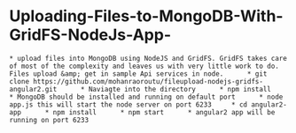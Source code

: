 # Uploading-Files-to-MongoDB-With-GridFS-NodeJs-App-
    * upload files into MongoDB using NodeJS and GridFS. GridFS takes care of most of the complexity and leaves us with very little work to do. Files upload &amp; get in sample Api services in node.      * git clone https://github.com/mohanraoroutu/fileupload-nodejs-gridfs-angular2.git      * Naviagte into the directory      * npm install      * MongoDB should be installed and running on default port      * node app.js this will start the node server on port 6233     * cd angular2-app      * npm install      * npm start      * angular2 app will be running on port 6233      
